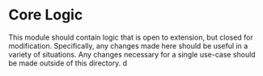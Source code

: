# Core Logic

This module should contain logic that is open to extension, but closed for modification.
Specifically, any changes made here should be useful in a variety of situations.
Any changes necessary for a single use-case should be made outside of this directory.
d